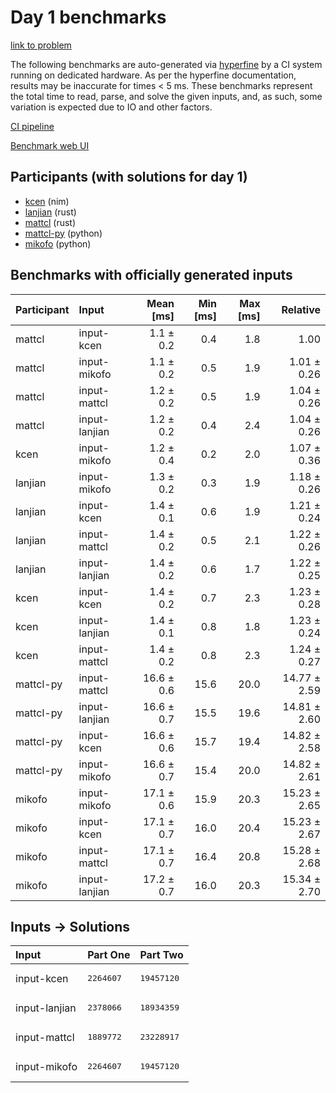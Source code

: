 # Day 1 benchmarks

[link to problem](https://adventofcode.com/2024/day/1)

The following benchmarks are auto-generated via
[hyperfine](https://github.com/sharkdp/hyperfine) by a CI system running on
dedicated hardware. As per the hyperfine documentation, results may be
inaccurate for times < 5 ms. These benchmarks represent the total time to read,
parse, and solve the given inputs, and, as such, some variation is expected due
to IO and other factors.

[CI pipeline](http://ci.papercode.net:8080/teams/main/pipelines/aoc2024)

[Benchmark web UI](https://aoc.ancalagon.black)


## Participants (with solutions for day 1)

- [kcen](https://github.com/kcen/aoc2024) (nim)
- [lanjian](https://github.com/lanjian/aoc-2024) (rust)
- [mattcl](https://github.com/mattcl/aoc2024) (rust)
- [mattcl-py](https://github.com/mattcl/aoc2024-py) (python)
- [mikofo](https://github.com/mikofo/aoc2024) (python)


## Benchmarks with officially generated inputs

| Participant | Input | Mean [ms] | Min [ms] | Max [ms] | Relative |
|:---|:---|---:|---:|---:|---:|
| mattcl | input-kcen | 1.1 ± 0.2 | 0.4 | 1.8 | 1.00 |
| mattcl | input-mikofo | 1.1 ± 0.2 | 0.5 | 1.9 | 1.01 ± 0.26 |
| mattcl | input-mattcl | 1.2 ± 0.2 | 0.5 | 1.9 | 1.04 ± 0.26 |
| mattcl | input-lanjian | 1.2 ± 0.2 | 0.4 | 2.4 | 1.04 ± 0.26 |
| kcen | input-mikofo | 1.2 ± 0.4 | 0.2 | 2.0 | 1.07 ± 0.36 |
| lanjian | input-mikofo | 1.3 ± 0.2 | 0.3 | 1.9 | 1.18 ± 0.26 |
| lanjian | input-kcen | 1.4 ± 0.1 | 0.6 | 1.9 | 1.21 ± 0.24 |
| lanjian | input-mattcl | 1.4 ± 0.2 | 0.5 | 2.1 | 1.22 ± 0.26 |
| lanjian | input-lanjian | 1.4 ± 0.2 | 0.6 | 1.7 | 1.22 ± 0.25 |
| kcen | input-kcen | 1.4 ± 0.2 | 0.7 | 2.3 | 1.23 ± 0.28 |
| kcen | input-lanjian | 1.4 ± 0.1 | 0.8 | 1.8 | 1.23 ± 0.24 |
| kcen | input-mattcl | 1.4 ± 0.2 | 0.8 | 2.3 | 1.24 ± 0.27 |
| mattcl-py | input-mattcl | 16.6 ± 0.6 | 15.6 | 20.0 | 14.77 ± 2.59 |
| mattcl-py | input-lanjian | 16.6 ± 0.7 | 15.5 | 19.6 | 14.81 ± 2.60 |
| mattcl-py | input-kcen | 16.6 ± 0.6 | 15.7 | 19.4 | 14.82 ± 2.58 |
| mattcl-py | input-mikofo | 16.6 ± 0.7 | 15.4 | 20.0 | 14.82 ± 2.61 |
| mikofo | input-mikofo | 17.1 ± 0.6 | 15.9 | 20.3 | 15.23 ± 2.65 |
| mikofo | input-kcen | 17.1 ± 0.7 | 16.0 | 20.4 | 15.23 ± 2.67 |
| mikofo | input-mattcl | 17.1 ± 0.7 | 16.4 | 20.8 | 15.28 ± 2.68 |
| mikofo | input-lanjian | 17.2 ± 0.7 | 16.0 | 20.3 | 15.34 ± 2.70 |


## Inputs -> Solutions

| Input | Part One | Part Two |
|:---|:---|:---|
|input-kcen|<pre>2264607</pre>|<pre>19457120</pre>|
|input-lanjian|<pre>2378066</pre>|<pre>18934359</pre>|
|input-mattcl|<pre>1889772</pre>|<pre>23228917</pre>|
|input-mikofo|<pre>2264607</pre>|<pre>19457120</pre>|